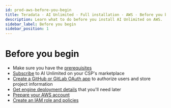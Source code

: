 ```yaml
---
id: prod-aws-before-you-begin
title: Teradata - AI Unlimited - Full installation - AWS - Before you begin
description: Learn what to do before you install AI Unlimited on AWS.
sidebar_label: Before you begin
sidebar_position: 1
---
```


# Before you begin

- Make sure you have the [prerequisites](/docs/install-ai-unlimited/production/AWS/before-you-begin/prod-aws-prerequisites.md)
- [Subscribe](/docs/install-ai-unlimited/production/AWS/before-you-begin/prod-aws-subscribe.md) to AI Unlimited on your CSP's marketplace
- [Create a GitHub or GitLab OAuth app](/docs/install-ai-unlimited/production/AWS/before-you-begin/prod-aws-create-oauth-app.md) to authorize users and store project information
- [Get engine deployment details](/docs/install-ai-unlimited/production/AWS/before-you-begin/prod-aws-deployment-details.md) that you'll need later
- [Prepare your AWS account](/docs/install-ai-unlimited/production/AWS/before-you-begin/prod-aws-prepare-your-account.md)
- [Create an IAM role and policies](/docs/install-ai-unlimited/production/AWS/before-you-begin/prod-aws-permissions-policies.md)
